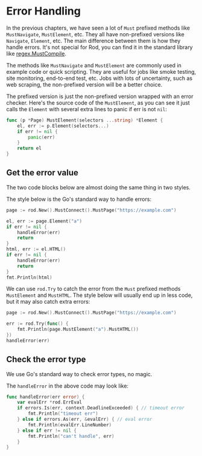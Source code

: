 # Error Handling

In the previous chapters, we have seen a lot of `Must` prefixed methods like `MustNavigate`, `MustElement`, etc. They all have non-prefixed versions like `Navigate`, `Element`, etc. The main difference between them is how they handle errors. It's not special for Rod, you can find it in the standard library like [regex.MustCompile](https://golang.org/pkg/regexp/#MustCompile).

The methods like `MustNavigate` and `MustElement` are commonly used in example code or quick scripting. They are useful for jobs like smoke testing, site monitoring, end-to-end test, etc. Jobs with lots of uncertainty, such as web scraping, the non-prefixed version will be a better choice.

The prefixed version is just the non-prefixed version wrapped with an error checker. Here's the source code of the `MustElement`, as you can see it just calls the `Element` with several extra lines to panic if err is not `nil`:

```go
func (p *Page) MustElement(selectors ...string) *Element {
    el, err := p.Element(selectors...)
    if err != nil {
        panic(err)
    }
    return el
}
```

## Get the error value

The two code blocks below are almost doing the same thing in two styles.

The style below is the Go's standard way to handle errors:

```go
page := rod.New().MustConnect().MustPage("https://example.com")

el, err := page.Element("a")
if err != nil {
    handleError(err)
    return
}
html, err := el.HTML()
if err != nil {
    handleError(err)
    return
}
fmt.Println(html)
```

We can use `rod.Try` to catch the error from the `Must` prefixed methods `MustElement` and `MustHTML`. The style below will usually end up in less code, but it may also catch extra errors:

```go
page := rod.New().MustConnect().MustPage("https://example.com")

err := rod.Try(func() {
    fmt.Println(page.MustElement("a").MustHTML())
})
handleError(err)
```

## Check the error type

We use Go's standard way to check error types, no magic.

The `handleError` in the above code may look like:

```go
func handleError(err error) {
    var evalErr *rod.ErrEval
    if errors.Is(err, context.DeadlineExceeded) { // timeout error
        fmt.Println("timeout err")
    } else if errors.As(err, &evalErr) { // eval error
        fmt.Println(evalErr.LineNumber)
    } else if err != nil {
        fmt.Println("can't handle", err)
    }
}
```
